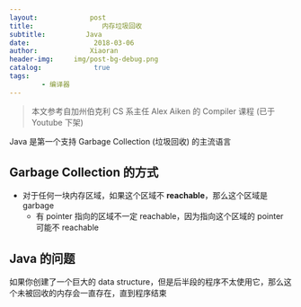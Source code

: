 ```yaml
---
layout:             post
title:                 内存垃圾回收
subtitle:          Java
date:      	         2018-03-06
author:             Xiaoran
header-img:     img/post-bg-debug.png
catalog: 	         true
tags:
        - 编译器
---
```



> 本文参考自加州伯克利 CS 系主任 Alex Aiken 的 Compiler 课程 (已于 Youtube 下架)


Java 是第一个支持 Garbage Collection (垃圾回收) 的主流语言

Garbage Collection 的方式
-
- 对于任何一块内存区域，如果这个区域不 **reachable**，那么这个区域是 garbage
	- 有 pointer 指向的区域不一定 reachable，因为指向这个区域的 pointer 可能不 reachable
	
Java 的问题
-
如果你创建了一个巨大的 data structure，但是后半段的程序不太使用它，那么这个未被回收的内存会一直存在，直到程序结束
